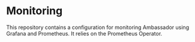 # Monitoring

This repository contains a configuration for monitoring Ambassador using Grafana and Prometheus. It relies on the Prometheus Operator.

